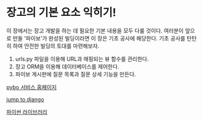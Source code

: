 # 장고의 기본 요소 익히기!

이 장에서는 장고 개발을 하는 데 필요한 기본 내용을 모두 다룰 것이다. 여러분이 앞으로 만들 '파이보'가 완성된 빌딩이라면 이 장은 기초 공사에 해당한다. 기초 공사를 탄탄히 하여 안전한 빌딩의 토대를 마련해보자.

1. urls.py 파일을 이용해 URL과 매핑되는 뷰 함수를 관리한다.
2. 장고 ORM을 이용해 데이터베이스를 제어한다.
3. 파이보 게시판에 질문 목록과 질문 상세 기능을 만든다.

<a href="https://pybo.kr/" target="_blank">pybo 서비스 홈페이지</a>

<a href="https://wikidocs.net/book/4223" target="_blank">jump to django</a>

<a href="https://wikidocs.net/book/5445" target="_blank">파이썬 라이브러리</a>